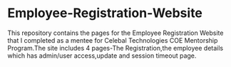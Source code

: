 # Employee-Registration-Website
This repository contains the pages for the Employee Registration Website that I completed as a mentee for Celebal Technologies COE Mentorship Program.The site includes 4 pages-The Registration,the employee details which has admin/user access,update and session timeout page.  
